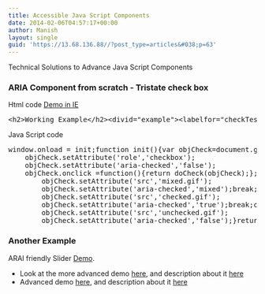 ```yaml
---
title: Accessible Java Script Components
date: 2014-02-06T04:57:17+00:00
author: Manish
layout: single
guid: 'https://13.68.136.88//?post_type=articles&#038;p=63'
---
```

<div class="span9" id="main_content">
<p class="lead">Technical Solutions to Advance Java Script Components</p>

<h3>ARIA Component from scratch - Tristate check box</h3>
Html code <a title="Demo in IE" href="https://13.68.136.88//examples/tristate" target="_blank" rel="noopener noreferrer">Demo in IE</a>
<pre class="prettyprint lang-html prettyprinted"><span class="tag">&lt;h2&gt;</span><span class="pln">Working Example</span><span class="tag">&lt;/h2&gt;</span><span class="tag">&lt;div</span><span class="atn">id</span><span class="pun">=</span><span class="atv">"example"</span><span class="tag">&gt;</span><span class="tag">&lt;label</span><span class="atn">for</span><span class="pun">=</span><span class="atv">"checkTest"</span><span class="atn">id</span><span class="pun">=</span><span class="atv">"test"</span><span class="tag">&gt;</span><span class="pln">choose a state</span><span class="tag">&lt;/label&gt;</span><span class="tag">&lt;input</span><span class="atn">type</span><span class="pun">=</span><span class="atv">"image"</span><span class="atn">src</span><span class="pun">=</span><span class="atv">"unchecked.gif"</span><span class="atn">alt</span><span class="pun">=</span><span class="atv">"choose a state"</span><span class="atn">id</span><span class="pun">=</span><span class="atv">"checkTest"</span><span class="tag">&gt;</span><span class="tag">&lt;/div&gt;</span></pre>
Java Script code
<pre class="prettyprint prettyprinted"><span class="pln">window</span><span class="pun">.</span><span class="pln">onload </span><span class="pun">=</span><span class="pln"> init</span><span class="pun">;</span><span class="kwd">function</span><span class="pln"> init</span><span class="pun">()</span><span class="pun">{</span><span class="kwd">var</span><span class="pln"> objCheck</span><span class="pun">=</span><span class="pln">document</span><span class="pun">.</span><span class="pln">getElementById</span><span class="pun">(</span><span class="str">'checkTest'</span><span class="pun">);</span><span class="pln">
	objCheck</span><span class="pun">.</span><span class="pln">setAttribute</span><span class="pun">(</span><span class="str">'role'</span><span class="pun">,</span><span class="str">'checkbox'</span><span class="pun">);</span><span class="pln">
	objCheck</span><span class="pun">.</span><span class="pln">setAttribute</span><span class="pun">(</span><span class="str">'aria-checked'</span><span class="pun">,</span><span class="str">'false'</span><span class="pun">);</span><span class="pln">
	objCheck</span><span class="pun">.</span><span class="pln">onclick </span><span class="pun">=</span><span class="kwd">function</span><span class="pun">()</span><span class="pun">{</span><span class="kwd">return</span><span class="pln"> doCheck</span><span class="pun">(</span><span class="pln">objCheck</span><span class="pun">);</span><span class="pun">};</span><span class="pun">}</span><span class="kwd">function</span><span class="pln"> doCheck</span><span class="pun">(</span><span class="pln">objCheck</span><span class="pun">)</span><span class="pun">{</span><span class="kwd">var</span><span class="pln"> currentvalue </span><span class="pun">=</span><span class="pln"> objCheck</span><span class="pun">.</span><span class="pln">getAttribute</span><span class="pun">(</span><span class="str">'aria-checked'</span><span class="pun">);</span><span class="kwd">switch</span><span class="pun">(</span><span class="pln">currentvalue</span><span class="pun">)</span><span class="pun">{</span><span class="kwd">case</span><span class="str">'false'</span><span class="pun">:</span><span class="pln">
		objCheck</span><span class="pun">.</span><span class="pln">setAttribute</span><span class="pun">(</span><span class="str">'src'</span><span class="pun">,</span><span class="str">'mixed.gif'</span><span class="pun">);</span><span class="pln">
		objCheck</span><span class="pun">.</span><span class="pln">setAttribute</span><span class="pun">(</span><span class="str">'aria-checked'</span><span class="pun">,</span><span class="str">'mixed'</span><span class="pun">);</span><span class="kwd">break</span><span class="pun">;</span><span class="kwd">case</span><span class="str">'mixed'</span><span class="pun">:</span><span class="pln">
		objCheck</span><span class="pun">.</span><span class="pln">setAttribute</span><span class="pun">(</span><span class="str">'src'</span><span class="pun">,</span><span class="str">'checked.gif'</span><span class="pun">);</span><span class="pln">
		objCheck</span><span class="pun">.</span><span class="pln">setAttribute</span><span class="pun">(</span><span class="str">'aria-checked'</span><span class="pun">,</span><span class="str">'true'</span><span class="pun">);</span><span class="kwd">break</span><span class="pun">;</span><span class="kwd">case</span><span class="str">'true'</span><span class="pun">:</span><span class="pln">
		objCheck</span><span class="pun">.</span><span class="pln">setAttribute</span><span class="pun">(</span><span class="str">'src'</span><span class="pun">,</span><span class="str">'unchecked.gif'</span><span class="pun">);</span><span class="pln">
		objCheck</span><span class="pun">.</span><span class="pln">setAttribute</span><span class="pun">(</span><span class="str">'aria-checked'</span><span class="pun">,</span><span class="str">'false'</span><span class="pun">);</span><span class="pun">}</span><span class="kwd">return</span><span class="kwd">true</span><span class="pun">;</span><span class="pun">}</span></pre>
<h3>Another Example</h3>
ARAI friendly Slider <a title="Demo" href="https://13.68.136.88//examples/slider" target="_blank" rel="noopener noreferrer">Demo</a>.
<ul>
	<li>Look at the more advanced demo <a href="http://files.paciellogroup.com/blogmisc/samples/aria/slider/" target="_blank" rel="noopener noreferrer">here</a>, and description about it <a href="http://blog.paciellogroup.com/2008/06/aria-slider-part-2/" target="_blank" rel="noopener noreferrer">here</a></li>
	<li>Advanced demo <a href="http://files.paciellogroup.com/blogmisc/samples/aria/slider/doubleslider.html" target="_blank" rel="noopener noreferrer">here</a>, and description about it <a href="http://blog.paciellogroup.com/2008/06/aria-slider-part-3/" target="_blank" rel="noopener noreferrer">here</a></li>
</ul>
</div>